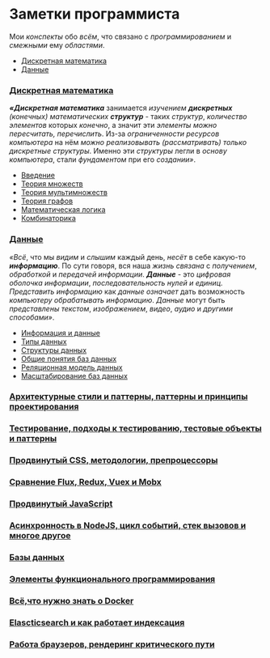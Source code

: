 # Заметки программиста

<!--
My simple notes about everything related to programming.
-->

Мои *конспекты* обо *всём*, что связано с *программированием* и *смежными* ему *областями*.

- [Дискретная математика](#дискретная-математика)
- [Данные](#данные)

### [Дискретная математика](./DiscreteMath.md)
***«Дискретная математика*** занимается *изучением* ***дискретных** (конечных) математических **структур*** - таких *структур*, *количество элементов* которых *конечно*, а значит эти *элементы* *можно пересчитать, перечислить*. Из-за *ограниченности ресурсов* *компьютера* на нём *можно реализовывать (рассматривать) только дискретные структуры*. Именно эти *структуры* легли в *основу компьютера*, стали *фундаментом* при его *создании»*. 
<!--Поскольку при работе с компьютером только такие объекты и могут рассматриваться, дискретная математика особенно важна для программиста-->
- [Введение](./DiscreteMath.md#введение)
- [Теория множеств](./DiscreteMath.md#теория-множеств)
- [Теория мультимножеств](./DiscreteMath.md#теория-мультимножеств)
- [Теория графов](./DiscreteMath.md#теория-графов)
- [Математическая логика](./DiscreteMath.md#математическая-логика)
- [Комбинаторика](./DiscreteMath.md#комбинаторика)

### [Данные](./Data.md)

<!-- ***«Данными*** называют *цифровое представление информации*, то есть такую *последовательность нулей и единиц*, которую *ЭВМ может интерпретировать* как *число*, *текст*, *изображение*, *видео* или что-либо ещё. В *данном разделе* мы узнаем, как можно *хранить* и *обрабатывать данные»*. -->

*«Всё*, что мы *видим* и *слышим* каждый день, *несёт* в себе какую-то ***информацию***. По сути говоря, вся наша *жизнь связана* с *получением*, *обработкой* и *передачей информации*. ***Данные*** - это *цифровая оболочка* *информации*, *последовательность нулей и единиц*. *Представить информацию* как *данные означает* дать возможность *компьютеру обрабатывать информацию*. *Данные* могут быть *представлены текстом*, *изображением*, *видео*, *аудио* и *другими способами»*.
- [Информация и данные](./Data.md#информация-и-данные)
- [Типы данных](./Data.md#типы-данных)
- [Структуры данных](./Data.md#структуры-данных)
- [Общие понятия баз данных](./Data.md#общие-понятия-баз-данных)
- [Реляционная модель данных](./Data.md#реляционная-модель-данных)
- [Масштабирование баз данных](./Data.md#масштабирование-баз-данных)




### [Архитектурные стили и паттерны, паттерны и принципы проектирования](./Architecture-Design.md)
### [Тестирование, подходы к тестированию, тестовые объекты и паттерны](./Testing.md)
### [Продвинутый CSS, методологии, препроцессоры](./CSS.md)
### [Сравнение Flux, Redux, Vuex и Mobx](./Flux-Redux-Vuex-Mobx.md)
### [Продвинутый JavaScript](./JavaScript.md)
### [Асинхронность в NodeJS, цикл событий, стек вызовов и многое другое](./NodeJS.md)
### [Базы данных](./Databases)
### [Элементы функционального программирования](./FunctionalProgramming.md)
### [Всё,что нужно знать о Docker](./Docker.md)
### [Elascticsearch и как работает индексация](./Elasticsearch.md)
### [Работа браузеров, рендеринг критического пути](./Browsers.md)
